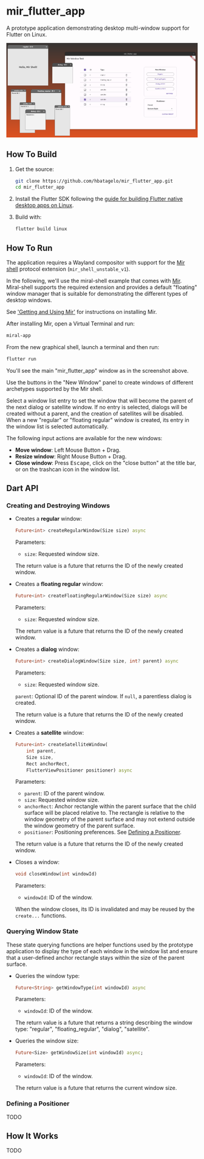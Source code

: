 # mir_flutter_app

A prototype application demonstrating desktop multi-window support for Flutter on Linux.

![teaser](screenshot.png)

## How To Build

1. Get the source:
    ```sh
    git clone https://github.com/hbatagelo/mir_flutter_app.git
    cd mir_flutter_app
    ```
2. Install the Flutter SDK following the [guide for building Flutter native desktop apps on Linux](https://docs.flutter.dev/get-started/install/linux/desktop).
3. Build with:

    ```sh
    flutter build linux
    ```

## How To Run

The application requires a Wayland compositor with support for the [Mir shell](https://github.com/canonical/mir/blob/main/wayland-protocols/mir-shell-unstable-v1.xml) protocol extension (`mir_shell_unstable_v1`).

In the following, we'll use the miral-shell example that comes with [Mir](https://mir-server.io/). Miral-shell supports the required extension and provides a default "floating" window manager that is suitable for demonstrating the different types of desktop windows.

See ['Getting and Using Mir'](https://canonical-mir.readthedocs-hosted.com/stable/getting_and_using_mir/) for instructions on installing Mir.

After installing Mir, open a Virtual Terminal and run:

```sh
miral-app
```

From the new graphical shell, launch a terminal and then run:

```sh
flutter run
```

You'll see the main "mir_flutter_app" window as in the screenshot above.

Use the buttons in the "New Window" panel to create windows of different archetypes supported by the Mir shell.

Select a window list entry to set the window that will become the parent of the next dialog or satellite window. If no entry is selected, dialogs will be created without a parent, and the creation of satellites will be disabled. When a new "regular" or "floating regular" window is created, its entry in the window list is selected automatically.

The following input actions are available for the new windows:

* **Move window**: Left Mouse Button + Drag.
* **Resize window**: Right Mouse Button + Drag.
* **Close window**: Press <kbd>Escape</kbd>, click on the "close button" at the title bar, or on the trashcan icon in the window list.

## Dart API

### Creating and Destroying Windows

*   Creates a **regular** window:
    ```dart
    Future<int> createRegularWindow(Size size) async
    ```
    Parameters:
    * `size`: Requested window size.

    The return value is a future that returns the ID of the newly created window.

*   Creates a **floating regular** window:
    ```dart
    Future<int> createFloatingRegularWindow(Size size) async
    ```
    Parameters:
    * `size`: Requested window size.

    The return value is a future that returns the ID of the newly created window.

*   Creates a **dialog** window:
    ```dart
    Future<int> createDialogWindow(Size size, int? parent) async
    ```
    Parameters:
    * `size`: Requested window size.

    `parent`: Optional ID of the parent window. If `null`, a parentless dialog is created.

    The return value is a future that returns the ID of the newly created window.

*   Creates a **satellite** window:
    ```dart
    Future<int> createSatelliteWindow(
        int parent,
        Size size,
        Rect anchorRect,
        FlutterViewPositioner positioner) async
    ```
    Parameters:
    * `parent`: ID of the parent window.
    * `size`: Requested window size.
    * `anchorRect`: Anchor rectangle within the parent surface that the child surface will be placed relative to. The rectangle is relative to the window geometry of the parent surface and may not extend outside the window geometry of the parent surface.
    * `positioner`: Positioning preferences. See [Defining a Positioner](#defining-a-positioner).

    The return value is a future that returns the ID of the newly created window.

* Closes a window:
    ```dart
    void closeWindow(int windowId)
    ```
    Parameters:
    * `windowId`: ID of the window.

    When the window closes, its ID is invalidated and may be reused by the `create...` functions.

### Querying Window State

These state querying functions are helper functions used by the prototype application to display the type of each window in the window list and ensure that a user-defined anchor rectangle stays within the size of the parent surface.

*   Queries the window type:
    ```dart
    Future<String> getWindowType(int windowId) async
    ```
    Parameters:
    * `windowId`: ID of the window.

    The return value is a future that returns a string describing the window type: "regular", "floating_regular", "dialog", "satellite".

*   Queries the window size:
    ```dart
    Future<Size> getWindowSize(int windowId) async;
    ```
    Parameters:
    * `windowId`: ID of the window.

    The return value is a future that returns the current window size.

### Defining a Positioner

TODO

## How It Works

TODO